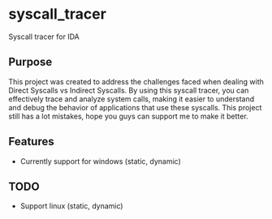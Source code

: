 # syscall_tracer

Syscall tracer for IDA

## Purpose

This project was created to address the challenges faced when dealing with Direct Syscalls vs Indirect Syscalls. By using this syscall tracer, you can effectively trace and analyze system calls, making it easier to understand and debug the behavior of applications that use these syscalls. This project still has a lot mistakes, hope you guys can support me to make it better.

## Features
- Currently support for windows (static, dynamic)
## TODO
- Support linux (static, dynamic)